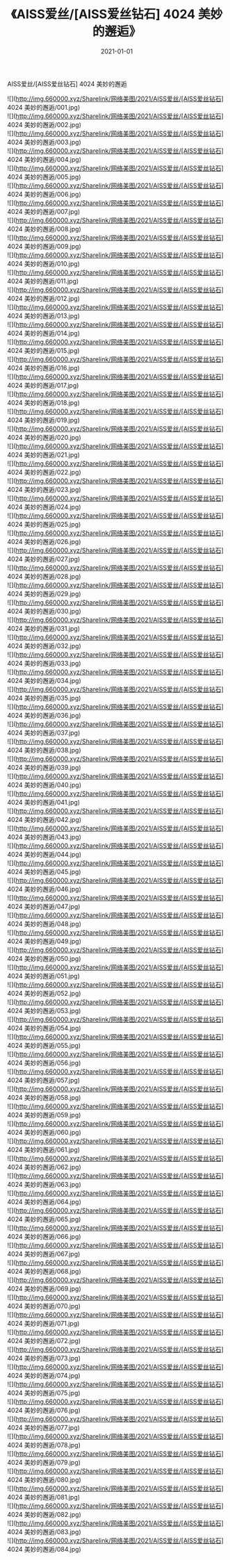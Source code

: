 ﻿---
layout: post
title:  《AISS爱丝/[AISS爱丝钻石] 4024 美妙的邂逅》
date:   2021-01-01
img: http://img.660000.xyz/Sharelink/网络美图/2021/AISS爱丝/[AISS爱丝钻石] 4024 美妙的邂逅/000.jpg
categories: [美女, 清纯, 唯美]
---

AISS爱丝/[AISS爱丝钻石] 4024 美妙的邂逅

 ![](http://img.660000.xyz/Sharelink/网络美图/2021/AISS爱丝/[AISS爱丝钻石] 4024 美妙的邂逅/001.jpg) <br>![](http://img.660000.xyz/Sharelink/网络美图/2021/AISS爱丝/[AISS爱丝钻石] 4024 美妙的邂逅/002.jpg) <br>![](http://img.660000.xyz/Sharelink/网络美图/2021/AISS爱丝/[AISS爱丝钻石] 4024 美妙的邂逅/003.jpg) <br>![](http://img.660000.xyz/Sharelink/网络美图/2021/AISS爱丝/[AISS爱丝钻石] 4024 美妙的邂逅/004.jpg) <br>![](http://img.660000.xyz/Sharelink/网络美图/2021/AISS爱丝/[AISS爱丝钻石] 4024 美妙的邂逅/005.jpg) <br>![](http://img.660000.xyz/Sharelink/网络美图/2021/AISS爱丝/[AISS爱丝钻石] 4024 美妙的邂逅/006.jpg) <br>![](http://img.660000.xyz/Sharelink/网络美图/2021/AISS爱丝/[AISS爱丝钻石] 4024 美妙的邂逅/007.jpg) <br>![](http://img.660000.xyz/Sharelink/网络美图/2021/AISS爱丝/[AISS爱丝钻石] 4024 美妙的邂逅/008.jpg) <br>![](http://img.660000.xyz/Sharelink/网络美图/2021/AISS爱丝/[AISS爱丝钻石] 4024 美妙的邂逅/009.jpg) <br>![](http://img.660000.xyz/Sharelink/网络美图/2021/AISS爱丝/[AISS爱丝钻石] 4024 美妙的邂逅/010.jpg) <br>![](http://img.660000.xyz/Sharelink/网络美图/2021/AISS爱丝/[AISS爱丝钻石] 4024 美妙的邂逅/011.jpg) <br>![](http://img.660000.xyz/Sharelink/网络美图/2021/AISS爱丝/[AISS爱丝钻石] 4024 美妙的邂逅/012.jpg) <br>![](http://img.660000.xyz/Sharelink/网络美图/2021/AISS爱丝/[AISS爱丝钻石] 4024 美妙的邂逅/013.jpg) <br>![](http://img.660000.xyz/Sharelink/网络美图/2021/AISS爱丝/[AISS爱丝钻石] 4024 美妙的邂逅/014.jpg) <br>![](http://img.660000.xyz/Sharelink/网络美图/2021/AISS爱丝/[AISS爱丝钻石] 4024 美妙的邂逅/015.jpg) <br>![](http://img.660000.xyz/Sharelink/网络美图/2021/AISS爱丝/[AISS爱丝钻石] 4024 美妙的邂逅/016.jpg) <br>![](http://img.660000.xyz/Sharelink/网络美图/2021/AISS爱丝/[AISS爱丝钻石] 4024 美妙的邂逅/017.jpg) <br>![](http://img.660000.xyz/Sharelink/网络美图/2021/AISS爱丝/[AISS爱丝钻石] 4024 美妙的邂逅/018.jpg) <br>![](http://img.660000.xyz/Sharelink/网络美图/2021/AISS爱丝/[AISS爱丝钻石] 4024 美妙的邂逅/019.jpg) <br>![](http://img.660000.xyz/Sharelink/网络美图/2021/AISS爱丝/[AISS爱丝钻石] 4024 美妙的邂逅/020.jpg) <br>![](http://img.660000.xyz/Sharelink/网络美图/2021/AISS爱丝/[AISS爱丝钻石] 4024 美妙的邂逅/021.jpg) <br>![](http://img.660000.xyz/Sharelink/网络美图/2021/AISS爱丝/[AISS爱丝钻石] 4024 美妙的邂逅/022.jpg) <br>![](http://img.660000.xyz/Sharelink/网络美图/2021/AISS爱丝/[AISS爱丝钻石] 4024 美妙的邂逅/023.jpg) <br>![](http://img.660000.xyz/Sharelink/网络美图/2021/AISS爱丝/[AISS爱丝钻石] 4024 美妙的邂逅/024.jpg) <br>![](http://img.660000.xyz/Sharelink/网络美图/2021/AISS爱丝/[AISS爱丝钻石] 4024 美妙的邂逅/025.jpg) <br>![](http://img.660000.xyz/Sharelink/网络美图/2021/AISS爱丝/[AISS爱丝钻石] 4024 美妙的邂逅/026.jpg) <br>![](http://img.660000.xyz/Sharelink/网络美图/2021/AISS爱丝/[AISS爱丝钻石] 4024 美妙的邂逅/027.jpg) <br>![](http://img.660000.xyz/Sharelink/网络美图/2021/AISS爱丝/[AISS爱丝钻石] 4024 美妙的邂逅/028.jpg) <br>![](http://img.660000.xyz/Sharelink/网络美图/2021/AISS爱丝/[AISS爱丝钻石] 4024 美妙的邂逅/029.jpg) <br>![](http://img.660000.xyz/Sharelink/网络美图/2021/AISS爱丝/[AISS爱丝钻石] 4024 美妙的邂逅/030.jpg) <br>![](http://img.660000.xyz/Sharelink/网络美图/2021/AISS爱丝/[AISS爱丝钻石] 4024 美妙的邂逅/031.jpg) <br>![](http://img.660000.xyz/Sharelink/网络美图/2021/AISS爱丝/[AISS爱丝钻石] 4024 美妙的邂逅/032.jpg) <br>![](http://img.660000.xyz/Sharelink/网络美图/2021/AISS爱丝/[AISS爱丝钻石] 4024 美妙的邂逅/033.jpg) <br>![](http://img.660000.xyz/Sharelink/网络美图/2021/AISS爱丝/[AISS爱丝钻石] 4024 美妙的邂逅/034.jpg) <br>![](http://img.660000.xyz/Sharelink/网络美图/2021/AISS爱丝/[AISS爱丝钻石] 4024 美妙的邂逅/035.jpg) <br>![](http://img.660000.xyz/Sharelink/网络美图/2021/AISS爱丝/[AISS爱丝钻石] 4024 美妙的邂逅/036.jpg) <br>![](http://img.660000.xyz/Sharelink/网络美图/2021/AISS爱丝/[AISS爱丝钻石] 4024 美妙的邂逅/037.jpg) <br>![](http://img.660000.xyz/Sharelink/网络美图/2021/AISS爱丝/[AISS爱丝钻石] 4024 美妙的邂逅/038.jpg) <br>![](http://img.660000.xyz/Sharelink/网络美图/2021/AISS爱丝/[AISS爱丝钻石] 4024 美妙的邂逅/039.jpg) <br>![](http://img.660000.xyz/Sharelink/网络美图/2021/AISS爱丝/[AISS爱丝钻石] 4024 美妙的邂逅/040.jpg) <br>![](http://img.660000.xyz/Sharelink/网络美图/2021/AISS爱丝/[AISS爱丝钻石] 4024 美妙的邂逅/041.jpg) <br>![](http://img.660000.xyz/Sharelink/网络美图/2021/AISS爱丝/[AISS爱丝钻石] 4024 美妙的邂逅/042.jpg) <br>![](http://img.660000.xyz/Sharelink/网络美图/2021/AISS爱丝/[AISS爱丝钻石] 4024 美妙的邂逅/043.jpg) <br>![](http://img.660000.xyz/Sharelink/网络美图/2021/AISS爱丝/[AISS爱丝钻石] 4024 美妙的邂逅/044.jpg) <br>![](http://img.660000.xyz/Sharelink/网络美图/2021/AISS爱丝/[AISS爱丝钻石] 4024 美妙的邂逅/045.jpg) <br>![](http://img.660000.xyz/Sharelink/网络美图/2021/AISS爱丝/[AISS爱丝钻石] 4024 美妙的邂逅/046.jpg) <br>![](http://img.660000.xyz/Sharelink/网络美图/2021/AISS爱丝/[AISS爱丝钻石] 4024 美妙的邂逅/047.jpg) <br>![](http://img.660000.xyz/Sharelink/网络美图/2021/AISS爱丝/[AISS爱丝钻石] 4024 美妙的邂逅/048.jpg) <br>![](http://img.660000.xyz/Sharelink/网络美图/2021/AISS爱丝/[AISS爱丝钻石] 4024 美妙的邂逅/049.jpg) <br>![](http://img.660000.xyz/Sharelink/网络美图/2021/AISS爱丝/[AISS爱丝钻石] 4024 美妙的邂逅/050.jpg) <br>![](http://img.660000.xyz/Sharelink/网络美图/2021/AISS爱丝/[AISS爱丝钻石] 4024 美妙的邂逅/051.jpg) <br>![](http://img.660000.xyz/Sharelink/网络美图/2021/AISS爱丝/[AISS爱丝钻石] 4024 美妙的邂逅/052.jpg) <br>![](http://img.660000.xyz/Sharelink/网络美图/2021/AISS爱丝/[AISS爱丝钻石] 4024 美妙的邂逅/053.jpg) <br>![](http://img.660000.xyz/Sharelink/网络美图/2021/AISS爱丝/[AISS爱丝钻石] 4024 美妙的邂逅/054.jpg) <br>![](http://img.660000.xyz/Sharelink/网络美图/2021/AISS爱丝/[AISS爱丝钻石] 4024 美妙的邂逅/055.jpg) <br>![](http://img.660000.xyz/Sharelink/网络美图/2021/AISS爱丝/[AISS爱丝钻石] 4024 美妙的邂逅/056.jpg) <br>![](http://img.660000.xyz/Sharelink/网络美图/2021/AISS爱丝/[AISS爱丝钻石] 4024 美妙的邂逅/057.jpg) <br>![](http://img.660000.xyz/Sharelink/网络美图/2021/AISS爱丝/[AISS爱丝钻石] 4024 美妙的邂逅/058.jpg) <br>![](http://img.660000.xyz/Sharelink/网络美图/2021/AISS爱丝/[AISS爱丝钻石] 4024 美妙的邂逅/059.jpg) <br>![](http://img.660000.xyz/Sharelink/网络美图/2021/AISS爱丝/[AISS爱丝钻石] 4024 美妙的邂逅/060.jpg) <br>![](http://img.660000.xyz/Sharelink/网络美图/2021/AISS爱丝/[AISS爱丝钻石] 4024 美妙的邂逅/061.jpg) <br>![](http://img.660000.xyz/Sharelink/网络美图/2021/AISS爱丝/[AISS爱丝钻石] 4024 美妙的邂逅/062.jpg) <br>![](http://img.660000.xyz/Sharelink/网络美图/2021/AISS爱丝/[AISS爱丝钻石] 4024 美妙的邂逅/063.jpg) <br>![](http://img.660000.xyz/Sharelink/网络美图/2021/AISS爱丝/[AISS爱丝钻石] 4024 美妙的邂逅/064.jpg) <br>![](http://img.660000.xyz/Sharelink/网络美图/2021/AISS爱丝/[AISS爱丝钻石] 4024 美妙的邂逅/065.jpg) <br>![](http://img.660000.xyz/Sharelink/网络美图/2021/AISS爱丝/[AISS爱丝钻石] 4024 美妙的邂逅/066.jpg) <br>![](http://img.660000.xyz/Sharelink/网络美图/2021/AISS爱丝/[AISS爱丝钻石] 4024 美妙的邂逅/067.jpg) <br>![](http://img.660000.xyz/Sharelink/网络美图/2021/AISS爱丝/[AISS爱丝钻石] 4024 美妙的邂逅/068.jpg) <br>![](http://img.660000.xyz/Sharelink/网络美图/2021/AISS爱丝/[AISS爱丝钻石] 4024 美妙的邂逅/069.jpg) <br>![](http://img.660000.xyz/Sharelink/网络美图/2021/AISS爱丝/[AISS爱丝钻石] 4024 美妙的邂逅/070.jpg) <br>![](http://img.660000.xyz/Sharelink/网络美图/2021/AISS爱丝/[AISS爱丝钻石] 4024 美妙的邂逅/071.jpg) <br>![](http://img.660000.xyz/Sharelink/网络美图/2021/AISS爱丝/[AISS爱丝钻石] 4024 美妙的邂逅/072.jpg) <br>![](http://img.660000.xyz/Sharelink/网络美图/2021/AISS爱丝/[AISS爱丝钻石] 4024 美妙的邂逅/073.jpg) <br>![](http://img.660000.xyz/Sharelink/网络美图/2021/AISS爱丝/[AISS爱丝钻石] 4024 美妙的邂逅/074.jpg) <br>![](http://img.660000.xyz/Sharelink/网络美图/2021/AISS爱丝/[AISS爱丝钻石] 4024 美妙的邂逅/075.jpg) <br>![](http://img.660000.xyz/Sharelink/网络美图/2021/AISS爱丝/[AISS爱丝钻石] 4024 美妙的邂逅/076.jpg) <br>![](http://img.660000.xyz/Sharelink/网络美图/2021/AISS爱丝/[AISS爱丝钻石] 4024 美妙的邂逅/077.jpg) <br>![](http://img.660000.xyz/Sharelink/网络美图/2021/AISS爱丝/[AISS爱丝钻石] 4024 美妙的邂逅/078.jpg) <br>![](http://img.660000.xyz/Sharelink/网络美图/2021/AISS爱丝/[AISS爱丝钻石] 4024 美妙的邂逅/079.jpg) <br>![](http://img.660000.xyz/Sharelink/网络美图/2021/AISS爱丝/[AISS爱丝钻石] 4024 美妙的邂逅/080.jpg) <br>![](http://img.660000.xyz/Sharelink/网络美图/2021/AISS爱丝/[AISS爱丝钻石] 4024 美妙的邂逅/081.jpg) <br>![](http://img.660000.xyz/Sharelink/网络美图/2021/AISS爱丝/[AISS爱丝钻石] 4024 美妙的邂逅/082.jpg) <br>![](http://img.660000.xyz/Sharelink/网络美图/2021/AISS爱丝/[AISS爱丝钻石] 4024 美妙的邂逅/083.jpg) <br>![](http://img.660000.xyz/Sharelink/网络美图/2021/AISS爱丝/[AISS爱丝钻石] 4024 美妙的邂逅/084.jpg) <br>
